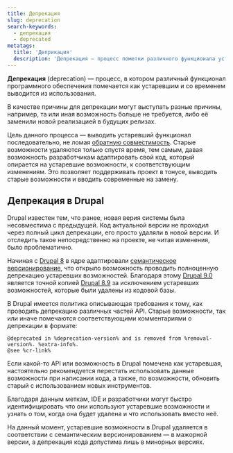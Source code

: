```yaml
---
title: Депрекация
slug: deprecation
search-keywords:
  - депрекация
  - deprecated
metatags:
  title: 'Деприкация'
  description: 'Депрекация — процесс пометки различного функционала устаревшим.'
---
```


**Депрекация** (deprecation) — процесс, в котором различный функционал программного обеспечения помечается как устаревшим и со временем выводится из использования.

В качестве причины для депрекации могут выступать разные причины, например, та или иная возможность больше не требуется, либо её заменили новой реализацией в будущих релизах.

Цель данного процесса — выводить устаревший функционал последовательно, не ломая [обратную совместимость](../backward-compatibility/index.md). Старые возможности удаляются только спустя время, тем самым, давая возможность разработчикам адаптировать свой код, который опирается на устаревшие возможности, к соответствующим изменениям. Это позволяет поддерживать проект в тонусе, выводить старые возможности и вводить современные на замену.

## Депрекация в Drupal

Drupal известен тем, что ранее, новая верия системы была несовместима с предыдущей. Код актуальной версии не проходил через полный цикл депрекации, его просто удаляли в новой версии. И отследить такое непосредственно на проекте, не читая изменения, было проблематично.
 
Начиная с [Drupal 8](../drupal/8/index.md) в ядре адаптировали [семантическое версионирование](../semver/index.md), что открыло возможность проводить полноценную депрекацию устаревших возможностей. Благодаря этому [Drupal 9.0](../drupal/releases/9/9.0.x/9.0.0/index.md) является точной копией [Drupal 8.9](../drupal/releases/8/8.9.x/8.9.0/index.md) за исключением устаревших возможностей, которые были удалены из кодовой базы.

В Drupal имеется политика описывающая требования к тому, как проводить депрекацию различных частей API. Старые возможности, так или иначе помечаются соответствующими комментариями о депрекации в формате:

```
@deprecated in %deprecation-version% and is removed from %removal-version%. %extra-info%.
@see %cr-link%
```

Если какой-то API или возможность в Drupal помечена как устаревшая, настоятельно рекомендуется перестать использовать данные возможности при написании кода, а также, по возможности, обновить старый с использованием новых инструментов.

Благодаря данным меткам, IDE и разработчики могут быстро идентифицировать что они используют устаревшие возможности и узнать о том, когда она будет удалена и что использовать вместо неё.

На данный момент, устаревшие возможности в Drupal удаляется в соответствии с семантическим версионированием — в мажорной версии, а депрекация кода допустима лишь в минорных версиях.
